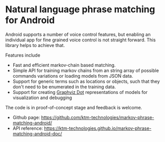 # Natural language phrase matching for Android

Android supports a number of voice control features, but enabling an individual
app for fine grained voice control is not straight forward. This library helps to
achieve that.

Features include
* Fast and efficient markov-chain based matching.
* Simple API for training markov chains from an string array of possible
  commands variations or loading models from JSON data.
* Support for generic terms such as locations or objects, such that they
  don't need to be enumerated in the training data.
* Support for creating [Graphviz Dot](https://www.graphviz.org) representations
  of models for visualization and debugging

The code is in proof-of-concept stage and feedback is welcome. 
* Github page: https://github.com/ktm-technologies/markov-phrase-matching-android/
* API reference: https://ktm-technologies.github.io/markov-phrase-matching-android-doc/
